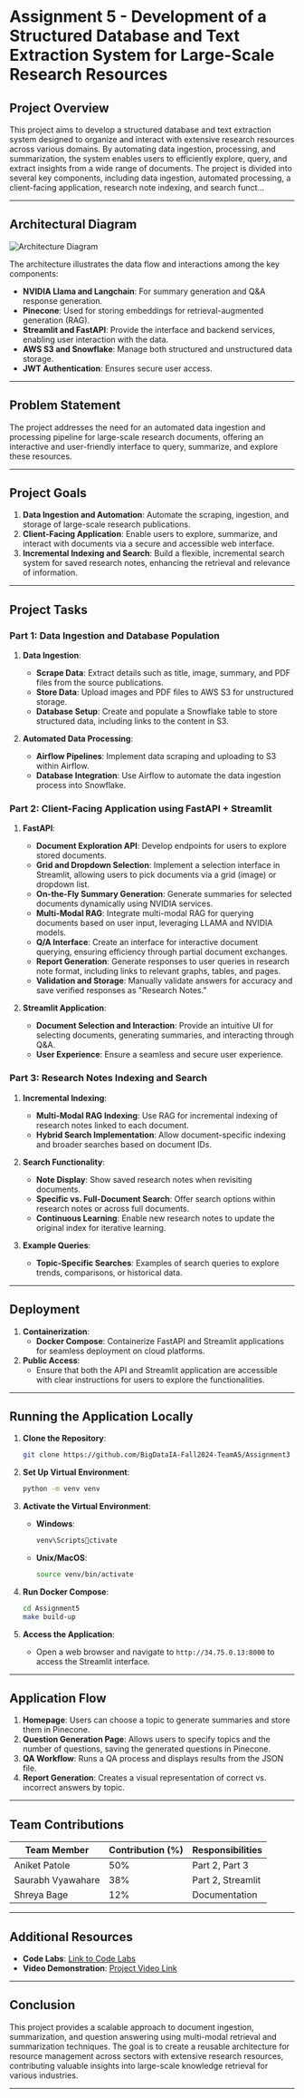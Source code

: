 
# Assignment 5 - Development of a Structured Database and Text Extraction System for Large-Scale Research Resources

## Project Overview

This project aims to develop a structured database and text extraction system designed to organize and interact with extensive research resources across various domains. By automating data ingestion, processing, and summarization, the system enables users to efficiently explore, query, and extract insights from a wide range of documents. The project is divided into several key components, including data ingestion, automated processing, a client-facing application, research note indexing, and search funct...

---

## Architectural Diagram

![Architecture Diagram](./architecture_diagram_output.png)

The architecture illustrates the data flow and interactions among the key components:
- **NVIDIA Llama and Langchain**: For summary generation and Q&A response generation.
- **Pinecone**: Used for storing embeddings for retrieval-augmented generation (RAG).
- **Streamlit and FastAPI**: Provide the interface and backend services, enabling user interaction with the data.
- **AWS S3 and Snowflake**: Manage both structured and unstructured data storage.
- **JWT Authentication**: Ensures secure user access.

---

## Problem Statement

The project addresses the need for an automated data ingestion and processing pipeline for large-scale research documents, offering an interactive and user-friendly interface to query, summarize, and explore these resources.

---

## Project Goals

1. **Data Ingestion and Automation**: Automate the scraping, ingestion, and storage of large-scale research publications.
2. **Client-Facing Application**: Enable users to explore, summarize, and interact with documents via a secure and accessible web interface.
3. **Incremental Indexing and Search**: Build a flexible, incremental search system for saved research notes, enhancing the retrieval and relevance of information.

---

## Project Tasks

### Part 1: Data Ingestion and Database Population

1. **Data Ingestion**:
   - **Scrape Data**: Extract details such as title, image, summary, and PDF files from the source publications.
   - **Store Data**: Upload images and PDF files to AWS S3 for unstructured storage.
   - **Database Setup**: Create and populate a Snowflake table to store structured data, including links to the content in S3.

2. **Automated Data Processing**:
   - **Airflow Pipelines**: Implement data scraping and uploading to S3 within Airflow.
   - **Database Integration**: Use Airflow to automate the data ingestion process into Snowflake.

### Part 2: Client-Facing Application using FastAPI + Streamlit

1. **FastAPI**:
   - **Document Exploration API**: Develop endpoints for users to explore stored documents.
   - **Grid and Dropdown Selection**: Implement a selection interface in Streamlit, allowing users to pick documents via a grid (image) or dropdown list.
   - **On-the-Fly Summary Generation**: Generate summaries for selected documents dynamically using NVIDIA services.
   - **Multi-Modal RAG**: Integrate multi-modal RAG for querying documents based on user input, leveraging LLAMA and NVIDIA models.
   - **Q/A Interface**: Create an interface for interactive document querying, ensuring efficiency through partial document exchanges.
   - **Report Generation**: Generate responses to user queries in research note format, including links to relevant graphs, tables, and pages.
   - **Validation and Storage**: Manually validate answers for accuracy and save verified responses as "Research Notes."

2. **Streamlit Application**:
   - **Document Selection and Interaction**: Provide an intuitive UI for selecting documents, generating summaries, and interacting through Q&A.
   - **User Experience**: Ensure a seamless and secure user experience.

### Part 3: Research Notes Indexing and Search

1. **Incremental Indexing**:
   - **Multi-Modal RAG Indexing**: Use RAG for incremental indexing of research notes linked to each document.
   - **Hybrid Search Implementation**: Allow document-specific indexing and broader searches based on document IDs.

2. **Search Functionality**:
   - **Note Display**: Show saved research notes when revisiting documents.
   - **Specific vs. Full-Document Search**: Offer search options within research notes or across full documents.
   - **Continuous Learning**: Enable new research notes to update the original index for iterative learning.

3. **Example Queries**:
   - **Topic-Specific Searches**: Examples of search queries to explore trends, comparisons, or historical data.

---

## Deployment

1. **Containerization**:
   - **Docker Compose**: Containerize FastAPI and Streamlit applications for seamless deployment on cloud platforms.
2. **Public Access**:
   - Ensure that both the API and Streamlit application are accessible with clear instructions for users to explore the functionalities.

---

## Running the Application Locally

1. **Clone the Repository**:
   ```bash
   git clone https://github.com/BigDataIA-Fall2024-TeamA5/Assignment3
   ```

2. **Set Up Virtual Environment**:
   ```bash
   python -m venv venv
   ```

3. **Activate the Virtual Environment**:
   - **Windows**:
     ```bash
     venv\Scriptsctivate
     ```
   - **Unix/MacOS**:
     ```bash
     source venv/bin/activate
     ```

4. **Run Docker Compose**:
   ```bash
   cd Assignment5
   make build-up
   ```

5. **Access the Application**:
   - Open a web browser and navigate to `http://34.75.0.13:8000` to access the Streamlit interface.

---

## Application Flow

1. **Homepage**: Users can choose a topic to generate summaries and store them in Pinecone.
2. **Question Generation Page**: Allows users to specify topics and the number of questions, saving the generated questions in Pinecone.
3. **QA Workflow**: Runs a QA process and displays results from the JSON file.
4. **Report Generation**: Creates a visual representation of correct vs. incorrect answers by topic.

---

## Team Contributions

| Team Member          | Contribution (%) | Responsibilities                    |
|----------------------|------------------|-------------------------------------|
| Aniket Patole        | 50%             | Part 2, Part 3                     |
| Saurabh Vyawahare    | 38%             | Part 2, Streamlit                  |
| Shreya Bage          | 12%             | Documentation                      |

---

## Additional Resources

- **Code Labs**: [Link to Code Labs](https://codelabs-preview.appspot.com/?file_id=1xMhQj122aLfxQUHGYq_5EKegDkrTj57cR6MEq0NCTE4#3)
- **Video Demonstration**: [Project Video Link](https://drive.google.com/drive/u/0/folders/1VozeLR1GTBusVJXih_fo1F7lMnY-L-HG)

---

## Conclusion

This project provides a scalable approach to document ingestion, summarization, and question answering using multi-modal retrieval and summarization techniques. The goal is to create a reusable architecture for resource management across sectors with extensive research resources, contributing valuable insights into large-scale knowledge retrieval for various industries.

---
